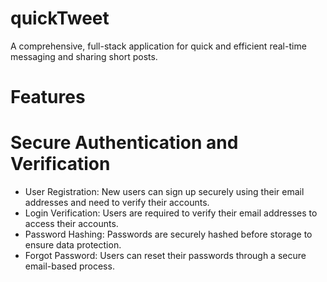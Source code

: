 # quickTweet
A comprehensive, full-stack application for quick and efficient real-time messaging and sharing short posts.

# Features
  # Secure Authentication and Verification 
* User Registration: New users can sign up securely using their email addresses and need to verify their accounts.
* Login Verification: Users are required to verify their email addresses to access their accounts.
* Password Hashing: Passwords are securely hashed before storage to ensure data protection.
* Forgot Password: Users can reset their passwords through a secure email-based process.

